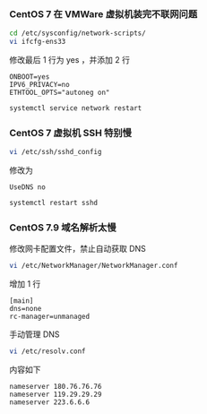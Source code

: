 ### CentOS 7 在 VMWare 虚拟机装完不联网问题

```bash
cd /etc/sysconfig/network-scripts/
vi ifcfg-ens33
```

修改最后 1 行为 yes ，并添加 2 行

```
ONBOOT=yes
IPV6_PRIVACY=no
ETHTOOL_OPTS="autoneg on"
```

```bash
systemctl service network restart
```


### CentOS 7 虚拟机 SSH 特别慢

```bash
vi /etc/ssh/sshd_config
```

修改为
```
UseDNS no
```

```bash
systemctl restart sshd
```


### CentOS 7.9 域名解析太慢

修改网卡配置文件，禁止自动获取 DNS

```bash
vi /etc/NetworkManager/NetworkManager.conf
```

增加 1 行

```shell
[main]
dns=none
rc-manager=unmanaged
```

手动管理 DNS

```bash
vi /etc/resolv.conf
```

内容如下

```shell
nameserver 180.76.76.76
nameserver 119.29.29.29
nameserver 223.6.6.6
```